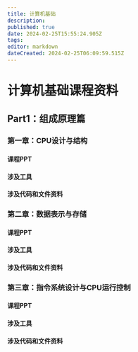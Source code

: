 ```yaml
---
title: 计算机基础
description: 
published: true
date: 2024-02-25T15:55:24.905Z
tags: 
editor: markdown
dateCreated: 2024-02-25T06:09:59.515Z
---
```


# 计算机基础课程资料

## Part1：组成原理篇

### 第一章：CPU设计与结构
#### 课程PPT
#### 涉及工具
#### 涉及代码和文件资料

### 第二章：数据表示与存储
#### 课程PPT
#### 涉及工具
#### 涉及代码和文件资料

### 第三章：指令系统设计与CPU运行控制
#### 课程PPT
#### 涉及工具
#### 涉及代码和文件资料

